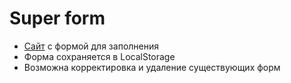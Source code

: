 # Super form

- [Сайт](https://agafonof.github.io/super_form/) с формой для заполнения
- Форма сохраняется в LocalStorage 
- Возможна корректировка и удаление существующих форм
